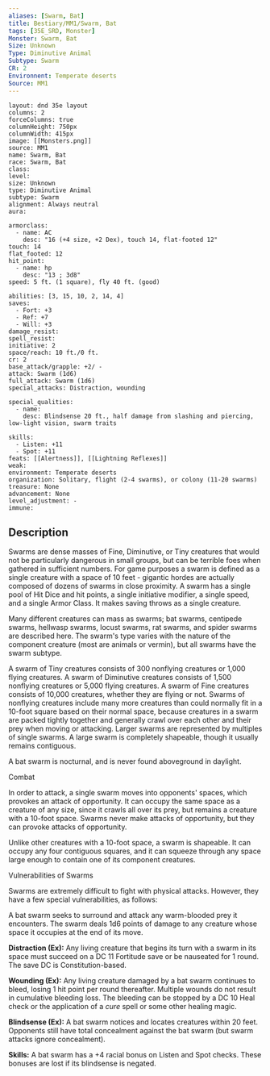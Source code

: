 ```yaml
---
aliases: [Swarm, Bat]
title: Bestiary/MM1/Swarm, Bat
tags: [35E_SRD, Monster]
Monster: Swarm, Bat
Size: Unknown
Type: Diminutive Animal
Subtype: Swarm
CR: 2
Environnent: Temperate deserts
Source: MM1
---
```


```statblock
layout: dnd 35e layout
columns: 2
forceColumns: true
columnHeight: 750px
columnWidth: 415px
image: [[Monsters.png]]
source: MM1
name: Swarm, Bat
race: Swarm, Bat
class: 
level: 
size: Unknown
type: Diminutive Animal
subtype: Swarm
alignment: Always neutral
aura: 

armorclass:
  - name: AC
    desc: "16 (+4 size, +2 Dex), touch 14, flat-footed 12"
touch: 14
flat_footed: 12
hit_point:
  - name: hp
    desc: "13 ; 3d8"
speed: 5 ft. (1 square), fly 40 ft. (good)

abilities: [3, 15, 10, 2, 14, 4]
saves:
  - Fort: +3
  - Ref: +7
  - Will: +3
damage_resist: 
spell_resist: 
initiative: 2
space/reach: 10 ft./0 ft.
cr: 2
base_attack/grapple: +2/ -
attack: Swarm (1d6)
full_attack: Swarm (1d6)
special_attacks: Distraction, wounding

special_qualities:
  - name: 
    desc: Blindsense 20 ft., half damage from slashing and piercing, low-light vision, swarm traits

skills:
  - Listen: +11
  - Spot: +11
feats: [[Alertness]], [[Lightning Reflexes]]
weak: 
environment: Temperate deserts
organization: Solitary, flight (2-4 swarms), or colony (11-20 swarms)
treasure: None
advancement: None
level_adjustment: -
immune: 
```

## Description

<p>Swarms are dense masses of Fine, Diminutive, or Tiny creatures that would not be particularly dangerous in small groups, but can be terrible foes when gathered in sufficient numbers. For game purposes a swarm is defined as a single creature with a space of 10 feet - gigantic hordes are actually composed of dozens of swarms in close proximity. A swarm has a single pool of Hit Dice and hit points, a single initiative modifier, a single speed, and a single Armor Class. It makes saving throws as a single creature.</p>
<p>Many different creatures can mass as swarms; bat swarms, centipede swarms, hellwasp swarms, locust swarms, rat swarms, and spider swarms are described here. The swarm's type varies with the nature of the component creature (most are animals or vermin), but all swarms have the swarm subtype.</p>
<p>A swarm of Tiny creatures consists of 300 nonflying creatures or 1,000 flying creatures. A swarm of Diminutive creatures consists of 1,500 nonflying creatures or 5,000 flying creatures. A swarm of Fine creatures consists of 10,000 creatures, whether they are flying or not. Swarms of nonflying creatures include many more creatures than could normally fit in a 10-foot square based on their normal space, because creatures in a swarm are packed tightly together and generally crawl over each other and their prey when moving or attacking. Larger swarms are represented by multiples of single swarms. A large swarm is completely shapeable, though it usually remains contiguous.</p>
<p>A bat swarm is nocturnal, and is never found aboveground in daylight.</p>
<p>Combat</p>
<p>In order to attack, a single swarm moves into opponents' spaces, which provokes an attack of opportunity. It can occupy the same space as a creature of any size, since it crawls all over its prey, but remains a creature with a 10-foot space. Swarms never make attacks of opportunity, but they can provoke attacks of opportunity.</p>
<p>Unlike other creatures with a 10-foot space, a swarm is shapeable. It can occupy any four contiguous squares, and it can squeeze through any space large enough to contain one of its component creatures.</p>
<p>Vulnerabilities of Swarms</p>
<p>Swarms are extremely difficult to fight with physical attacks. However, they have a few special vulnerabilities, as follows:</p>
<p>A bat swarm seeks to surround and attack any warm-blooded prey it encounters. The swarm deals 1d6 points of damage to any creature whose space it occupies at the end of its move.</p>
<p>
            <b>Distraction (Ex):</b> Any living creature that begins its turn with a swarm in its space must succeed on a DC 11 Fortitude save or be nauseated for 1 round. The save DC is Constitution-based.</p>
<p>
            <b>Wounding (Ex):</b> Any living creature damaged by a bat swarm continues to bleed, losing 1 hit point per round thereafter. Multiple wounds do not result in cumulative bleeding loss. The bleeding can be stopped by a DC 10 Heal check or the application of a <i>cure</i> spell or some other healing magic.</p>
<p>
            <b>Blindsense (Ex):</b> A bat swarm notices and locates creatures within 20 feet. Opponents still have total concealment against the bat swarm (but swarm attacks ignore concealment).</p>
<p>
            <b>Skills:</b> A bat swarm has a +4 racial bonus on Listen and Spot checks. These bonuses are lost if its blindsense is negated.</p>